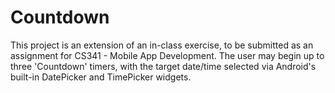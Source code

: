 # Countdown
This project is an extension of an in-class exercise, to be submitted as an assignment for CS341 - Mobile App Development.
The user may begin up to three 'Countdown' timers, with the target date/time selected via Android's built-in DatePicker and TimePicker widgets.
